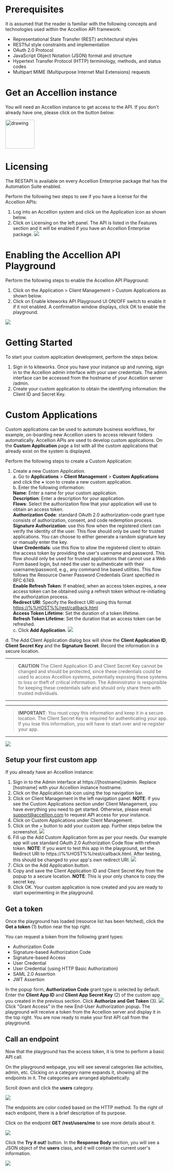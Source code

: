# Prerequisites
It is assumed that the reader is familiar with the following concepts and technologies used within the Accellion API framework:
*	Representational State Transfer (REST) architectural styles  
*	RESTful style constraints and implementation
*	OAuth 2.0 Protocol
*	JavaScript Object Notation (JSON) format and structure
*	Hypertext Transfer Protocol (HTTP) terminology, methods, and status codes
*	Multipart MIME (Multipurpose Internet Mail Extensions) requests


# Get an Accellion instance
You will need an Accellion instance to get access to the API. If you don't already have one, please click on the button below:

<a href="https://info.accellion.com/demo-request?ref=api-guide-setup" target="_blank"><img src="images/get-a-demo.png" alt="drawing" width="90px"/></a>

# Licensing
The RESTAPI is available on every Accellion Enterprise package that has the Automation Suite enabled.

Perform the following two steps to see if you have a license for the Accellion APIs:
1.	Log into an Accellion system and click on the Application icon as shown below. 
2.	Click on Licensing on the left panel.
The API is listed in the Features section and it will be enabled if you have an Accellion Enterprise package. 
![](../images/licensing.png)

# Enabling the Accellion API Playground
Perform the following steps to enable the Accellion API Playground:
1.	Click on the Application > Client Management > Custom Applications as shown below. 
2.	Click on Enable kiteworks API Playground UI  ON/OFF switch to enable it if it not enabled.
A confirmation window displays, click OK to enable the playground.

![](../images/developerdoc1.jpg)

# Getting Started
To start your custom application development, perform the steps below. 
1.	Sign in to kiteworks. 
Once you have your instance up and running, sign in to the Accellion admin interface with your user credentials. The admin interface can be accessed from the hostname of your Accellion server /admin.
2.	Create your custom application to obtain the identifying information: the Client ID and Secret Key.

# Custom Applications
Custom applications can be used to automate business workflows, for example, on-boarding new Accellion users to access relevant folders automatically. Accellion APIs are used to develop custom applications. On the **Custom Application** page a list with all the custom applications that already exist on the system is displayed.

Perform the following steps to create a Custom Application:  
1. Create a new Custom Application.   
    a. Go to **Applications** > **Client Management** > **Custom Applications** and click the **+** icon to create a new custom application.  
    b. Enter the following information:  
  **Name**: Enter a name for your custom application.  
  **Description**: Enter a description for your application.  
  **Flows**: Select the authorization flow that your application will use to obtain an access token.  
       **Authorization Code**: standard OAuth 2.0 authorization-code grant type consists of authorization, consent, and code redemption process.  
      **Signature Authorization**: use this flow when the registered client can verify the identity of the user. This flow should only be used for trusted applications. You can choose to either generate a random signature key or manually enter the key.  
      **User Credentials**: use this flow to allow the registered client to obtain the access token by providing the user's username and password. This flow should only be used for trusted applications that cannot use a Web Form based login, but need the user to authenticate with their username/password, e.g., any command line based utilities. This flow follows the Resource Owner Password Credentials Grant specified in RFC 6749.  
  **Enable Refresh Token**: If enabled, when an access token expires, a new access token can be obtained using a refresh token without re-initiating the authorization process.  
  **Redirect URI**: Specify the Redirect URI using this format <https://%%HOST%%/rest/callback.html>  
  **Access Token Lifetime**: Set the duration of a token lifetime.  
  **Refresh Token Lifetime**: Set the duration that an access token can be refreshed.  
  c. 	Click **Add Application**.
![](../images/navigation-custom-apps.png)  
  
  d. The Add Client Application dialog box will show the **Client Application ID**, **Client Secret Key** and the **Signature Secret**. Record the information in a secure location. 
 
 ---
 
  > **CAUTION** The Client Application ID and Client Secret Key cannot be changed and should be protected, since these credentials could be used to access Accellion systems, potentially exposing these systems to loss or theft of critical information. The Administrator is responsible for keeping these credentials safe and should only share them with trusted individuals.
---
---

 > **IMPORTANT**: You must copy this information and keep it in a secure location. The Client Secret Key is required for authenticating your app. If you lose this information, you will have to start over and re-register your app.
---
![](../images/add-client-app.png) 




## Setup your first custom app
If you already have an Accellion instance:

1. Sign in to the Admin interface at https://[hostname]/admin. Replace [hostname] with your Accellion instance hostname.
2. Click on the Application tab icon using the top navigation bar.
3. Click on Client Management in the left navigation panel. **NOTE**: If you see the Custom Applications section under Client Management, you have everything you need to get started. Otherwise, please email <support@accellion.com> to request API access for your instance.
4. Click on Custom Applications under Client Management.
5. Click on the + button to add your custom app. Further steps below the screenshot.
![](../images/navigation-custom-apps.png)
6. Fill up the Add Custom Application form as per your needs. Our example app will use standard OAuth 2.0 Authorization Code flow with refresh token. **NOTE**: If you want to test this app in the playground, set the Redirect URI to https://%%HOST%%/rest/callback.html. After testing, this should be changed to your app's own redirect URI.
![](../images/custom-app-form.png)
7. Click on the Add Application button.
8. Copy and save the Client Application ID and Client Secret Key from the popup to a secure location. **NOTE**: This is your only chance to copy the secret key.
9. Click OK. Your custom application is now created and you are ready to start experimenting in the playground.


## Get a token
Once the playground has loaded (resource list has been fetched), click the **Get a token** (1) button near the top right.

You can request a token from the following grant types:
*	Authorization Code
*	Signature-based Authorization Code
*	Signature-based Access
*	User Credential 
*	User Credential (using HTTP Basic Authorization)
*	SAML 2.0 Assertion
*	JWT Assertion

In the popup form, **Authorization Code** grant type is selected by default. Enter the **Client App ID** and **Client App Secret Key** (2) of the custom app you created in the previous section.
Click **Authorize and Get Token** (3).
![](../images/playground-get-token.png)
Click "Grant Access" in the new End-User Authorization popup. The playground will receive a token from the Accellion server and display it in the top right. You are now ready to make your first API call from the playground.


## Call an endpoint
Now that the playground has the access token, it is time to perform a basic API call.

On the playground webpage, you will see several categories like activities, admin, etc. Clicking on a category name expands it, showing all the endpoints in it. The categories are arranged alphabetically.

Scroll down and click the **users** category.

![](../images/users.png)

The endpoints are color coded based on the HTTP method. To the right of each endpoint, there is a brief description of its purpose.

Click on the endpoint **GET /rest/users/me** to see more details about it.

![](../images/getrestusersme.png)

Click the **Try it out!** button. In the **Response Body** section, you will see a JSON object of the **users** class, and it will contain the current user's information.

![](../images/tryitout.png)



